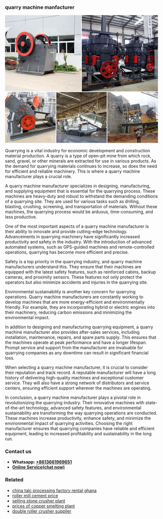 <h3>quarry machine manfacturer</h3><img src='1703042365.jpg' alt=''><p>Quarrying is a vital industry for economic development and construction material production. A quarry is a type of open-pit mine from which rock, sand, gravel, or other minerals are extracted for use in various products. As the demand for quarrying materials continues to increase, so does the need for efficient and reliable machinery. This is where a quarry machine manufacturer plays a crucial role.</p><p>A quarry machine manufacturer specializes in designing, manufacturing, and supplying equipment that is essential for the quarrying process. These machines are heavy-duty and robust to withstand the demanding conditions of a quarrying site. They are used for various tasks such as drilling, blasting, crushing, screening, and transportation of materials. Without these machines, the quarrying process would be arduous, time-consuming, and less productive.</p><p>One of the most important aspects of a quarry machine manufacturer is their ability to innovate and provide cutting-edge technology. Advancements in quarrying machinery have significantly increased productivity and safety in the industry. With the introduction of advanced automated systems, such as GPS-guided machines and remote-controlled operations, quarrying has become more efficient and precise.</p><p>Safety is a top priority in the quarrying industry, and quarry machine manufacturers understand this. They ensure that their machines are equipped with the latest safety features, such as reinforced cabins, backup cameras, and proximity sensors. These features not only protect the operators but also minimize accidents and injuries in the quarrying site.</p><p>Environmental sustainability is another key concern for quarrying operations. Quarry machine manufacturers are constantly working to develop machines that are more energy-efficient and environmentally friendly. For example, they are incorporating hybrid or electric engines into their machinery, reducing carbon emissions and minimizing the environmental impact.</p><p>In addition to designing and manufacturing quarrying equipment, a quarry machine manufacturer also provides after-sales services, including installation, maintenance, repairs, and spare parts supply. This ensures that the machines operate at peak performance and have a longer lifespan. Prompt service and support from the manufacturer are invaluable for quarrying companies as any downtime can result in significant financial loss.</p><p>When selecting a quarry machine manufacturer, it is crucial to consider their reputation and track record. A reputable manufacturer will have a long history of delivering high-quality machines and exceptional customer service. They will also have a strong network of distributors and service centers, ensuring efficient support wherever the machines are operating.</p><p>In conclusion, a quarry machine manufacturer plays a pivotal role in revolutionizing the quarrying industry. Their innovative machines with state-of-the-art technology, advanced safety features, and environmental sustainability are transforming the way quarrying operations are conducted. These machines increase productivity, enhance safety, and minimize the environmental impact of quarrying activities. Choosing the right manufacturer ensures that quarrying companies have reliable and efficient equipment, leading to increased profitability and sustainability in the long run.</p><h3>Contact us</h3><ul><li><strong>Whatsapp:&nbsp;<a href="https://wa.me/8613661969651">+8613661969651</a></strong></li><li><a href="https://swt.shibang-china.com/?git&amp;zhl&amp;quarry machine manfacturer"><strong>Online Service(chat now)</strong></a></li></ul><h3>Related</h3><ul><li><a href='china talc processing factory rental ghana.md'>china talc processing factory rental ghana</a></li><li><a href='roller mill cement price.md'>roller mill cement price</a></li><li><a href='selling stone crusher plant.md'>selling stone crusher plant</a></li><li><a href='prices of copper smelting plant.md'>prices of copper smelting plant</a></li><li><a href='double roller crusher supplier.md'>double roller crusher supplier</a></li></ul>